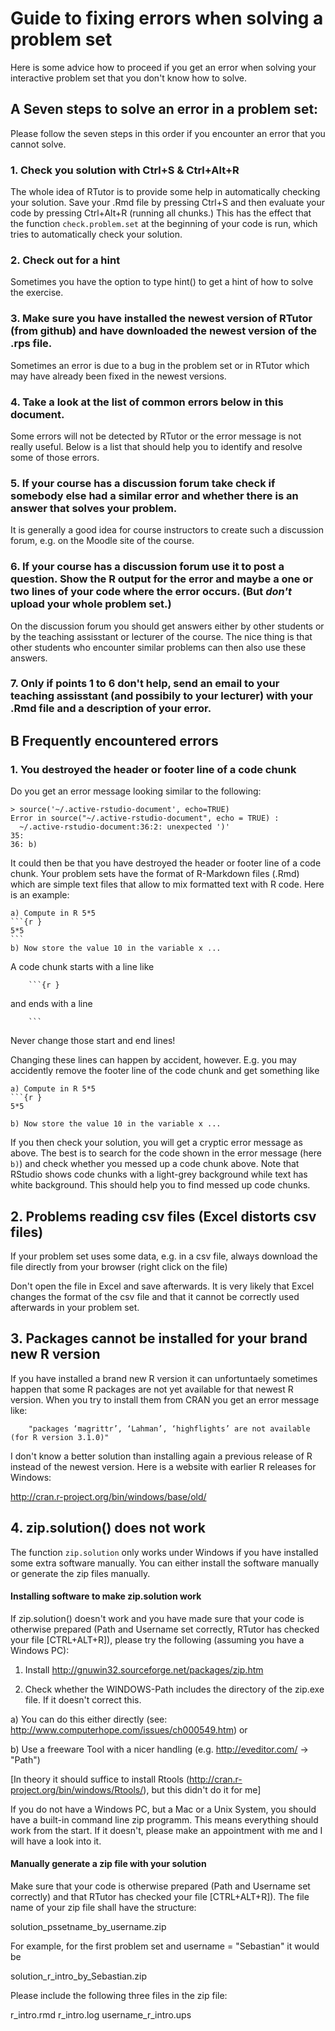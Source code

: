 Guide to fixing errors when solving a problem set
========================================================

Here is some advice how to proceed if you get an error when solving your interactive problem set that you don't know how to solve.

## A Seven steps to solve an error in a problem set:

Please follow the seven steps in this order if you encounter an error that you cannot solve.

### 1. Check you solution with Ctrl+S & Ctrl+Alt+R

The whole idea of RTutor is to provide some help in automatically checking your solution. Save your .Rmd file by pressing Ctrl+S and then evaluate your code by pressing Ctrl+Alt+R (running all chunks.) This has the effect that the function `check.problem.set` at the beginning of your code is run, which tries to automatically check your solution.

### 2. Check out for a hint

Sometimes you have the option to type hint() to get a hint of how to solve the exercise.

### 3. Make sure you have installed the newest version of RTutor (from github) and have downloaded the newest version of the .rps file.

Sometimes an error is due to a bug in the problem set or in RTutor which may have already been fixed in the newest versions.

### 4. Take a look at the list of common errors below in this document.

Some errors will not be detected by RTutor or the error message is not really useful. Below is a list that should help you to identify and resolve some of those errors.

### 5. If your course has a discussion forum take check if somebody else had a similar error and whether there is an answer that solves your problem.

It is generally a good idea for course instructors to create such a discussion forum, e.g. on the Moodle site of the course.

### 6. If your course has a discussion forum use it to post a question. Show the R output for the error and maybe a one or two lines of your code where the error occurs. (But *don't* upload your whole problem set.)

On the discussion forum you should get answers either by other students or by the teaching assisstant or lecturer of the course. The nice thing is that other students who encounter similar problems can then also use these answers.

### 7. Only if points 1 to 6 don't help, send an email to your teaching assisstant (and possibily to your lecturer) with your .Rmd file and a description of your error.

## B Frequently encountered errors

### 1. You destroyed the header or footer line of a code chunk

Do you get an error message looking similar to the following:

    > source('~/.active-rstudio-document', echo=TRUE)
    Error in source("~/.active-rstudio-document", echo = TRUE) : 
      ~/.active-rstudio-document:36:2: unexpected ')'
    35: 
    36: b)

It could then be that you have destroyed the header or footer line of a code chunk. Your problem sets have the format of R-Markdown files (.Rmd) which are simple text files that allow to mix formatted text with R code. Here is an example: 

    a) Compute in R 5*5
    ```{r }
    5*5
    ```
    b) Now store the value 10 in the variable x ...


A code chunk starts with a line like
```
    ```{r }      
```

and ends with a line
```
    ```
```

Never change those start and end lines!

Changing these lines can happen by accident, however. E.g. you may accidently remove the footer line of the code chunk and get something like

    a) Compute in R 5*5
    ```{r }
    5*5
    
    b) Now store the value 10 in the variable x ...

If you then check your solution, you will get a cryptic error message as above. The best is to search for the code shown in the error message (here `b)`) and check whether you messed up a code chunk above.
Note that RStudio shows code chunks with a light-grey background while text has white background. This should help you to find messed up code chunks.

## 2. Problems reading csv files (Excel distorts csv files) 

If your problem set uses some data, e.g. in a csv file, always download the file directly from your browser (right click on the file)

Don't open the file in Excel and save afterwards. It is very likely that Excel changes the format of the csv file and that it cannot be correctly used afterwards in your problem set.

## 3. Packages cannot be installed for your brand new R version

If you have installed a brand new R version it can unfortuntaely sometimes happen that some R packages are not yet available for that newest R version. When you try to install them from CRAN you get an error message like:

```
    "packages ‘magrittr’, ‘Lahman’, ‘highflights’ are not available (for R version 3.1.0)"
```

I don't know a better solution than installing again a previous release of R instead of the newest version. Here is a website with earlier R releases for Windows:

http://cran.r-project.org/bin/windows/base/old/

## 4. zip.solution() does not work

The function `zip.solution` only works under Windows if you have installed some extra software manually. You can either install the software manually or generate the zip files manually.

#### Installing software to make zip.solution work

If zip.solution() doesn't work and you have made sure that your code is otherwise prepared (Path and Username set correctly, RTutor has checked your file [CTRL+ALT+R]), please try the following (assuming you have a Windows PC):

1. Install http://gnuwin32.sourceforge.net/packages/zip.htm

2. Check whether the WINDOWS-Path includes the directory of the zip.exe file. If it doesn't correct this.

  a) You can do this either directly (see: http://www.computerhope.com/issues/ch000549.htm) or

  b) Use a freeware Tool with a nicer handling (e.g. http://eveditor.com/ -> "Path")

[In theory it should suffice to install Rtools (http://cran.r-project.org/bin/windows/Rtools/), but this didn't do it for me]

If you do not have a Windows PC, but a Mac or a Unix System, you should have a built-in command line zip programm. This means everything should work from the start. If it doesn't, please make an appointment with me and I will have a look into it.

#### Manually generate a zip file with your solution

Make sure that your code is otherwise prepared (Path and Username set correctly) and that RTutor has checked your file [CTRL+ALT+R]). The file name of your zip file shall have the structure:

solution_pssetname_by_username.zip

For example, for the first problem set and username = "Sebastian" it would be

solution_r_intro_by_Sebastian.zip

Please include the following three files in the zip file:

r_intro.rmd
r_intro.log
username_r_intro.ups

 
